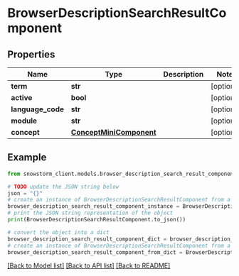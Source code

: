 # BrowserDescriptionSearchResultComponent


## Properties

Name | Type | Description | Notes
------------ | ------------- | ------------- | -------------
**term** | **str** |  | [optional] 
**active** | **bool** |  | [optional] 
**language_code** | **str** |  | [optional] 
**module** | **str** |  | [optional] 
**concept** | [**ConceptMiniComponent**](ConceptMiniComponent.md) |  | [optional] 

## Example

```python
from snowstorm_client.models.browser_description_search_result_component import BrowserDescriptionSearchResultComponent

# TODO update the JSON string below
json = "{}"
# create an instance of BrowserDescriptionSearchResultComponent from a JSON string
browser_description_search_result_component_instance = BrowserDescriptionSearchResultComponent.from_json(json)
# print the JSON string representation of the object
print(BrowserDescriptionSearchResultComponent.to_json())

# convert the object into a dict
browser_description_search_result_component_dict = browser_description_search_result_component_instance.to_dict()
# create an instance of BrowserDescriptionSearchResultComponent from a dict
browser_description_search_result_component_from_dict = BrowserDescriptionSearchResultComponent.from_dict(browser_description_search_result_component_dict)
```
[[Back to Model list]](../README.md#documentation-for-models) [[Back to API list]](../README.md#documentation-for-api-endpoints) [[Back to README]](../README.md)


